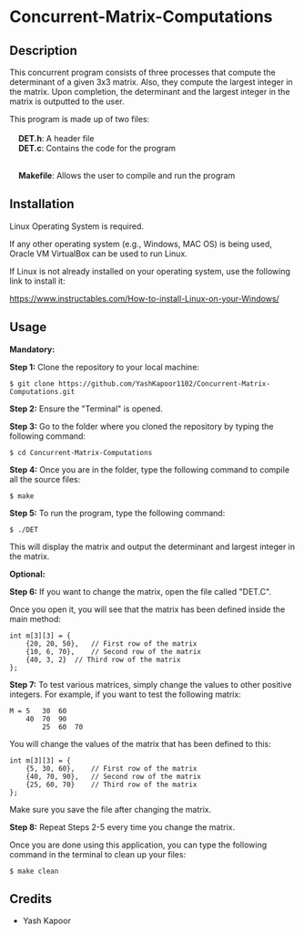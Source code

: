 # Concurrent-Matrix-Computations

## Description
This concurrent program consists of three processes that compute the determinant of a given 3x3 matrix.
Also, they compute the largest integer in the matrix. Upon completion, the determinant and the largest 
integer in the matrix is outputted to the user. 

This program is made up of two files:<br><br>
&nbsp;&nbsp;&nbsp;&nbsp;**DET.h**:		A header file<br>
&nbsp;&nbsp;&nbsp;&nbsp;**DET.c**:	 	Contains the code for the program<br><br>

&nbsp;&nbsp;&nbsp;&nbsp;**Makefile**:	Allows the user to compile and run the program

## Installation
Linux Operating System is required. 

If any other operating system (e.g., Windows, MAC OS) is being used, Oracle VM VirtualBox can be used to run Linux.

If Linux is not already installed on your operating system, use the following link to install it:

https://www.instructables.com/How-to-install-Linux-on-your-Windows/

## Usage

**Mandatory:**

**Step 1:** Clone the repository to your local machine:
```
$ git clone https://github.com/YashKapoor1102/Concurrent-Matrix-Computations.git
```

**Step 2:** Ensure the "Terminal" is opened.

**Step 3:** Go to the folder where you cloned the repository by typing the following command:
```
$ cd Concurrent-Matrix-Computations
```

**Step 4:** Once you are in the folder, type the following command to compile all the source files:

	$ make

**Step 5:** To run the program, type the following command:

	$ ./DET

This will display the matrix and output the determinant and largest integer in the matrix.


**Optional:**

**Step 6:** If you want to change the matrix, open the file called "DET.C".

Once you open it, you will see that the matrix has been defined inside the main method:

 	int m[3][3] = {
		{20, 20, 50}, 	// First row of the matrix
		{10, 6, 70}, 	// Second row of the matrix
		{40, 3, 2}	// Third row of the matrix
	};

**Step 7:** To test various matrices, simply change the values to other positive integers. For example, 
	if you want to test the following matrix:

	M = 5   30  60
	    40  70  90
            25  60  70

You will change the values of the matrix that has been defined to this:

	int m[3][3] = {
		{5, 30, 60}, 	// First row of the matrix
		{40, 70, 90}, 	// Second row of the matrix
		{25, 60, 70}	// Third row of the matrix
	};


Make sure you save the file after changing the matrix.

**Step 8:** Repeat Steps 2-5 every time you change the matrix.

Once you are done using this application, you can type the following command in the terminal to clean up your files:
```
$ make clean
```

## Credits
- Yash Kapoor 
